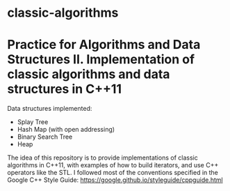 # classic-algorithms

# Practice for Algorithms and Data Structures II. Implementation of classic algorithms and data structures in C++11

Data structures implemented:
  * Splay Tree
  * Hash Map (with open addressing)
  * Binary Search Tree
  * Heap

The idea of this repository is to provide implementations of classic algorithms in C++11, with examples of how to build iterators, and use C++ operators like the STL.
I followed most of the conventions specified in the Google C++ Style Guide: https://google.github.io/styleguide/cppguide.html
